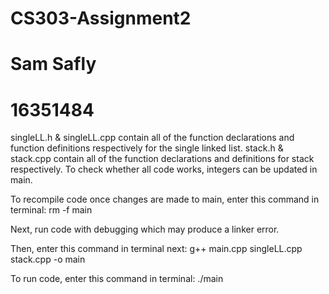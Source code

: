 # CS303-Assignment2
# Sam Safly
# 16351484

singleLL.h & singleLL.cpp contain all of the function declarations and function definitions respectively for the single linked list.
stack.h & stack.cpp contain all of the function declarations and definitions for stack respectively.
To check whether all code works, integers can be updated in main.

To recompile code once changes are made to main, enter this command in terminal:
rm -f main

Next, run code with debugging which may produce a linker error.

Then, enter this command in terminal next:
g++ main.cpp singleLL.cpp stack.cpp -o main

To run code, enter this command in terminal:
./main